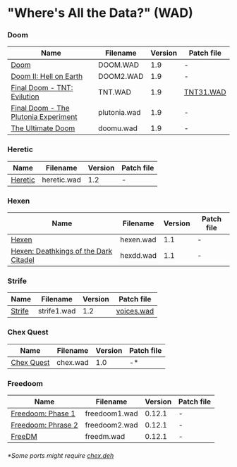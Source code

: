 # "Where's All the Data?" (WAD)

### Doom
| Name | Filename | Version | Patch file |
|------|----------|---------|------|
|[Doom](https://dabignerd.github.io/doom-wads/wads/doom.wad)|DOOM.WAD|1.9|-|
|[Doom II: Hell on Earth](https://dabignerd.github.io/doom-wads/wads/doom2.wad)|DOOM2.WAD|1.9|-|
|[Final Doom - TNT: Evilution](https://dabignerd.github.io/doom-wads/wads/tnt.wad)|TNT.WAD|1.9|[TNT31.WAD](https://dabignerd.github.io/doom-wads/wads/patch-files/tnt31.wad)
|[Final Doom - The Plutonia Experiment](https://dabignerd.github.io/doom-wads/wads/plutonia.wad)|plutonia.wad|1.9|-|
|[The Ultimate Doom](https://dabignerd.github.io/doom-wads/wads/doomu.wad)|doomu.wad|1.9|-|

### Heretic
| Name | Filename | Version | Patch file |
|------|----------|---------|------|
|[Heretic](https://dabignerd.github.io/doom-wads/wads/heretic.wad)|heretic.wad|1.2|-|

### Hexen
| Name | Filename | Version | Patch file |
|------|----------|---------|------|
|[Hexen](https://dabignerd.github.io/doom-wads/wads/hexen.wad)|hexen.wad|1.1|-|
|[Hexen: Deathkings of the Dark Citadel](https://dabignerd.github.io/doom-wads/wads/hexdd.wad)|hexdd.wad|1.1|-|

### Strife
| Name | Filename | Version | Patch file |
|------|----------|---------|------|
|[Strife](https://dabignerd.github.io/doom-wads/wads/strife1.wad)|strife1.wad|1.2|[voices.wad](https://dabignerd.github.io/doom-wads/wads/patch-files/voices.wad)

### Chex Quest
| Name | Filename | Version | Patch file |
|------|----------|---------|------|
|[Chex Quest](https://dabignerd.github.io/doom-wads/wads/chex.wad)|chex.wad|1.0|-*|

### Freedoom
| Name | Filename | Version | Patch file |
|------|----------|---------|------|
|[Freedoom: Phase 1](https://dabignerd.github.io/doom-wads/wads/freedoom1.wad)|freedoom1.wad|0.12.1|-|
|[Freedoom: Phrase 2](https://dabignerd.github.io/doom-wads/wads/freedoom2.wad)|freedoom2.wad|0.12.1|-|
|[FreeDM](freedm.wad)|freedm.wad|0.12.1|-|

###### *Some ports might require [chex.deh](https://www.doomworld.com/idgames/utils/exe_edit/patches/chexdeh)
